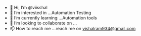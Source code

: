- 👋 Hi, I’m @viisshal
- 👀 I’m interested in ...Automation Testing
- 🌱 I’m currently learning ...Automation tools
- 💞️ I’m looking to collaborate on ...
- 📫 How to reach me ...reach me on vishalram934@gmail.com

<!---
viisshal/viisshal is a ✨ special ✨ repository because its `README.md` (this file) appears on your GitHub profile.
You can click the Preview link to take a look at your changes.
--->
